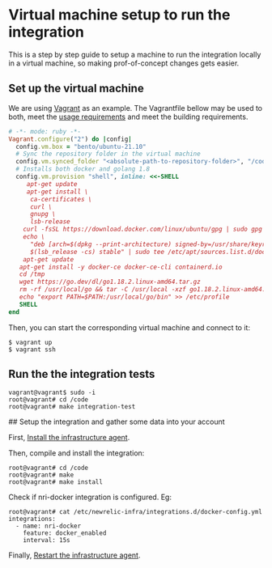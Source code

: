 # Virtual machine setup to run the integration

This is a step by step guide to setup a machine to run the integration locally in a virtual machine,
so making prof-of-concept changes gets easier.

## Set up the virtual machine

We are using [Vagrant](https://www.vagrantup.com/intro) as an example. The Vagrantfile bellow may be used to both,
meet the [usage requirements](https://docs.newrelic.com/docs/infrastructure/install-infrastructure-agent/linux-installation/docker-instrumentation-infrastructure-monitoring/#requirements) and meet the building requirements.

```ruby
# -*- mode: ruby -*-
Vagrant.configure("2") do |config|
  config.vm.box = "bento/ubuntu-21.10"
  # Sync the repository folder in the virtual machine
  config.vm.synced_folder "<absolute-path-to-repository-folder>", "/code"
  # Installs both docker and golang 1.8
  config.vm.provision "shell", inline: <<-SHELL
     apt-get update
     apt-get install \
      ca-certificates \
      curl \
      gnupg \
      lsb-release
    curl -fsSL https://download.docker.com/linux/ubuntu/gpg | sudo gpg --dearmor -o /usr/share/keyrings/docker-archive-keyring.gpg
    echo \
      "deb [arch=$(dpkg --print-architecture) signed-by=/usr/share/keyrings/docker-archive-keyring.gpg] https://download.docker.com/linux/ubuntu \
      $(lsb_release -cs) stable" | sudo tee /etc/apt/sources.list.d/docker.list > /dev/null
    apt-get update
   apt-get install -y docker-ce docker-ce-cli containerd.io
   cd /tmp
   wget https://go.dev/dl/go1.18.2.linux-amd64.tar.gz
   rm -rf /usr/local/go && tar -C /usr/local -xzf go1.18.2.linux-amd64.tar.gz
   echo "export PATH=$PATH:/usr/local/go/bin" >> /etc/profile
   SHELL
end
```

Then, you can start the corresponding virtual machine and connect to it:

```
$ vagrant up
$ vagrant ssh
```

## Run the the integration tests

```
vagrant@vagrant$ sudo -i
root@vagrant# cd /code
root@vagrant# make integration-test
```

## Setup the integration and gather some data into your account

First, [Install the infrastructure agent](https://docs.newrelic.com/docs/infrastructure/install-infrastructure-agent/linux-installation/install-infrastructure-monitoring-agent-linux/).

Then, compile and install the integration:

```
root@vagrant# cd /code
root@vagrant# make
root@vagrant# make install
```

Check if nri-docker integration is configured. Eg:

```
root@vagrant# cat /etc/newrelic-infra/integrations.d/docker-config.yml
integrations:
  - name: nri-docker
    feature: docker_enabled
    interval: 15s
```

Finally, [Restart the infrastructure agent](https://docs.newrelic.com/docs/infrastructure/install-infrastructure-agent/manage-your-agent/start-stop-restart-infrastructure-agent/).
